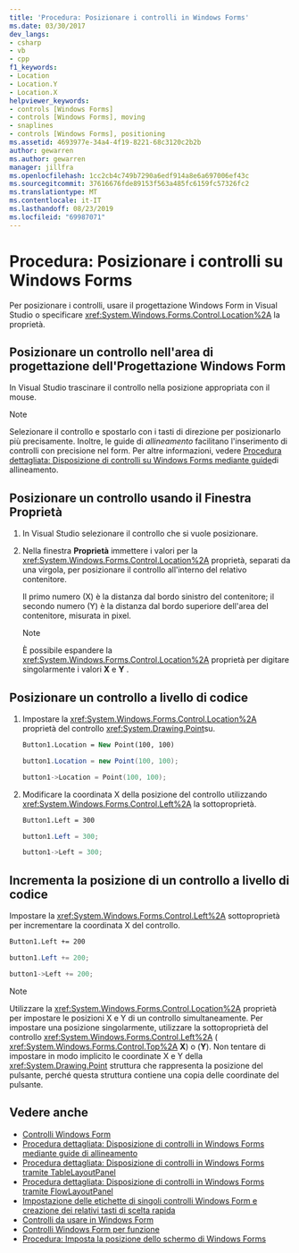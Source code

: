 ```yaml
---
title: 'Procedura: Posizionare i controlli in Windows Forms'
ms.date: 03/30/2017
dev_langs:
- csharp
- vb
- cpp
f1_keywords:
- Location
- Location.Y
- Location.X
helpviewer_keywords:
- controls [Windows Forms]
- controls [Windows Forms], moving
- snaplines
- controls [Windows Forms], positioning
ms.assetid: 4693977e-34a4-4f19-8221-68c3120c2b2b
author: gewarren
ms.author: gewarren
manager: jillfra
ms.openlocfilehash: 1cc2cb4c749b7290a6edf914a8e6a697006ef43c
ms.sourcegitcommit: 37616676fde89153f563a485fc6159fc57326fc2
ms.translationtype: MT
ms.contentlocale: it-IT
ms.lasthandoff: 08/23/2019
ms.locfileid: "69987071"
---
```

# <a name="how-to-position-controls-on-windows-forms"></a>Procedura: Posizionare i controlli su Windows Forms

Per posizionare i controlli, usare il progettazione Windows Form in Visual Studio o specificare <xref:System.Windows.Forms.Control.Location%2A> la proprietà.

## <a name="position-a-control-on-the-design-surface-of-the-windows-forms-designer"></a>Posizionare un controllo nell'area di progettazione dell'Progettazione Windows Form

In Visual Studio trascinare il controllo nella posizione appropriata con il mouse.

> [!NOTE]
> Selezionare il controllo e spostarlo con i tasti di direzione per posizionarlo più precisamente. Inoltre, le guide di *allineamento* facilitano l'inserimento di controlli con precisione nel form. Per altre informazioni, vedere [Procedura dettagliata: Disposizione di controlli su Windows Forms mediante guide](walkthrough-arranging-controls-on-windows-forms-using-snaplines.md)di allineamento.

## <a name="position-a-control-using-the-properties-window"></a>Posizionare un controllo usando il Finestra Proprietà

1. In Visual Studio selezionare il controllo che si vuole posizionare.

2. Nella finestra **Proprietà** immettere i valori per la <xref:System.Windows.Forms.Control.Location%2A> proprietà, separati da una virgola, per posizionare il controllo all'interno del relativo contenitore.

   Il primo numero (X) è la distanza dal bordo sinistro del contenitore; il secondo numero (Y) è la distanza dal bordo superiore dell'area del contenitore, misurata in pixel.

   > [!NOTE]
   > È possibile espandere la <xref:System.Windows.Forms.Control.Location%2A> proprietà per digitare singolarmente i valori **X** e **Y** .

## <a name="position-a-control-programmatically"></a>Posizionare un controllo a livello di codice

1. Impostare la <xref:System.Windows.Forms.Control.Location%2A> proprietà del controllo <xref:System.Drawing.Point>su.

    ```vb
    Button1.Location = New Point(100, 100)
    ```

    ```csharp
    button1.Location = new Point(100, 100);
    ```

    ```cpp
    button1->Location = Point(100, 100);
    ```

2. Modificare la coordinata X della posizione del controllo utilizzando <xref:System.Windows.Forms.Control.Left%2A> la sottoproprietà.

    ```vb
    Button1.Left = 300
    ```

    ```csharp
    button1.Left = 300;
    ```

    ```cpp
    button1->Left = 300;
    ```

## <a name="increment-a-controls-location-programmatically"></a>Incrementa la posizione di un controllo a livello di codice

Impostare la <xref:System.Windows.Forms.Control.Left%2A> sottoproprietà per incrementare la coordinata X del controllo.

```vb
Button1.Left += 200
```

```csharp
button1.Left += 200;
```

```cpp
button1->Left += 200;
```

> [!NOTE]
> Utilizzare la <xref:System.Windows.Forms.Control.Location%2A> proprietà per impostare le posizioni X e Y di un controllo simultaneamente. Per impostare una posizione singolarmente, utilizzare la sottoproprietà del controllo <xref:System.Windows.Forms.Control.Left%2A> ( <xref:System.Windows.Forms.Control.Top%2A> **X**) o (**Y**). Non tentare di impostare in modo implicito le coordinate X e Y della <xref:System.Drawing.Point> struttura che rappresenta la posizione del pulsante, perché questa struttura contiene una copia delle coordinate del pulsante.

## <a name="see-also"></a>Vedere anche

- [Controlli Windows Form](index.md)
- [Procedura dettagliata: Disposizione di controlli in Windows Forms mediante guide di allineamento](walkthrough-arranging-controls-on-windows-forms-using-snaplines.md)
- [Procedura dettagliata: Disposizione di controlli in Windows Forms tramite TableLayoutPanel](walkthrough-arranging-controls-on-windows-forms-using-a-tablelayoutpanel.md)
- [Procedura dettagliata: Disposizione di controlli in Windows Forms tramite FlowLayoutPanel](walkthrough-arranging-controls-on-windows-forms-using-a-flowlayoutpanel.md)
- [Impostazione delle etichette di singoli controlli Windows Form e creazione dei relativi tasti di scelta rapida](labeling-individual-windows-forms-controls-and-providing-shortcuts-to-them.md)
- [Controlli da usare in Windows Form](controls-to-use-on-windows-forms.md)
- [Controlli Windows Form per funzione](windows-forms-controls-by-function.md)
- [Procedura: Imposta la posizione dello schermo di Windows Forms](https://docs.microsoft.com/previous-versions/visualstudio/visual-studio-2010/52aha046(v=vs.100))
